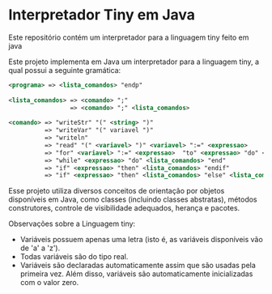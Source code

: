 # Interpretador Tiny em Java
Este repositório contém um interpretador para a linguagem tiny feito em java

Este projeto implementa em Java um interpretador para a linguagem tiny, a qual possui a seguinte
gramática:
~~~xml
<programa> => <lista_comandos> "endp"
  
<lista_comandos> => <comando> ";"
                 => <comando> ";" <lista_comandos>
  
<comando> => "writeStr" "(" <string> ")"
          => "writeVar" "(" variavel ")"
          => "writeln"
          => "read" "(" <variavel> ")" <variavel> ":=" <expressao>
          => "for" <variavel> ":=" <expressao>  "to" <expressao> "do" <lista_comandos> "end"
          => "while" <expressao> "do" <lista_comandos> "end"
          => "if" <expressao> "then" <lista_comandos> "endif"
          => "if" <expressao> "then" <lista_comandos> "else" <lista_comandos> "endif"
~~~
Esse projeto utiliza diversos conceitos de orientação por objetos disponíveis em Java, como
classes (incluindo classes abstratas), métodos construtores, controle de visibilidade adequados,
herança e pacotes.

Observações sobre a Linguagem tiny:
* Variáveis possuem apenas uma letra (isto é, as variáveis disponíveis vão de 'a' a 'z').
* Todas variáveis são do tipo real.
* Variáveis são declaradas automaticamente assim que são usadas pela primeira vez. Além disso, variáveis são automaticamente inicializadas com o valor zero.
